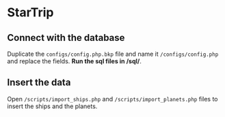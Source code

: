 # StarTrip

## Connect with the database
Duplicate the ```configs/config.php.bkp``` file and name it ```/configs/config.php```
and replace the fields. **Run the sql files in /sql/**.

## Insert the data
Open ```/scripts/import_ships.php``` and ```/scripts/import_planets.php``` files
to insert the ships and the planets.